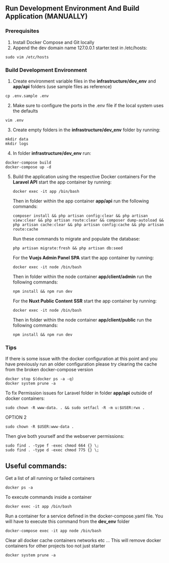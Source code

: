 ##  Run Development Environment And Build Application (MANUALLY)

###  Prerequisites

1. Install Docker Compose and Git locally
2. Append the dev domain name 127.0.0.1 starter.test in /etc/hosts:
```shell
sudo vim /etc/hosts
```

###  Build Development Environment

1. Create environment variable files in the **infrastructure/dev_env** and **app/api** folders (use sample files as reference)
```shell
cp .env.sample .env
```

2. Make sure to configure the ports in the .env file if the local system uses the defaults
```shell
vim .env
```

3. Create empty folders in the **infrastructure/dev_env** folder by running:

```shell
mkdir data
mkdir logs
```

4. In folder **infrastructure/dev_env** run:
```shell
docker-compose build
docker-compose up -d
```

5. Build the application using the respective Docker containers
    For the **Laravel API** start the app container by running:
    ```shell
    docker exec -it app /bin/bash
    ```
    Then in folder within the app container **app/api** run the following commands:
    ```shell
    composer install && php artisan config:clear && php artisan view:clear && php artisan route:clear && composer dump-autoload && php artisan cache:clear && php artisan config:cache && php artisan route:cache
    ```
    Run these commands to migrate and populate the database:
    ```shell
    php artisan migrate:fresh && php artisan db:seed
    ```

    For the **Vuejs Admin Panel SPA** start the app container by running:
    ```shell
    docker exec -it node /bin/bash
    ```
    Then in folder within the node container **app/client/admin** run the following commands:
    ```shell
    npm install && npm run dev
    ```
   
    For the **Nuxt Public Content SSR** start the app container by running:
    ```shell
    docker exec -it node /bin/bash
    ```
    Then in folder within the node container **app/client/public** run the following commands:
    ```shell
    npm install && npm run dev
    ```

### Tips

If there is some issue with the docker configuration at this point and you have previously run an older configuration please try clearing the cache from the broken docker-compose version
```shell
docker stop $(docker ps -a -q)
docker system prune -a
```

To fix Permission issues for Laravel folder in folder **app/api** outside of docker containers:
```shell
sudo chown -R www-data. . && sudo setfacl -R -m u:$USER:rwx .
```

OPTION 2
```shell
sudo chown -R $USER:www-data .
```
Then give both yourself and the webserver permissions:
```shell
sudo find . -type f -exec chmod 664 {} \;   
sudo find . -type d -exec chmod 775 {} \;
```

## Useful commands:

Get a list of all running or failed containers
```shell
docker ps -a
```
To execute commands inside a container
```shell
docker exec -it app /bin/bash
```
Run a container for a service defined in the docker-compose.yaml file. You will have to execute this command from the **dev_env** folder
```shell
docker-compose exec -it app node /bin/bash
```
Clear all docker cache containers networks etc ... This will remove docker containers for other projects too not just starter
```shell
docker system prune -a
```
